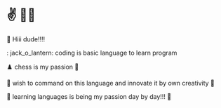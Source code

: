 # :v: :raising_hand_man:

:handshake: Hiii dude!!!!

 : jack_o_lantern: coding is basic language to learn program

:chess_pawn: chess is my passion  :no_good:


:open_hands:  wish to command on this language and innovate it by own creativity :crossed_fingers:
   
 :zombie:  learning languages is being my passion day by day!!! :shrug:
   
      
  


